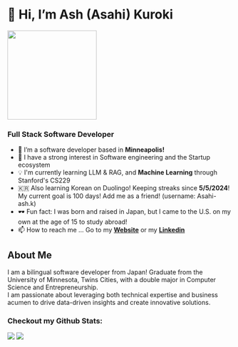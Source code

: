 # 👋 Hi, I’m Ash (Asahi) Kuroki

<img src="https://ash-kuroki.dev/images/asahi-headshot.webp" width=200/>

### Full Stack Software Developer

- 🌱 I’m a software developer based in __Minneapolis!__
- 👀 I have a strong interest in Software engineering and the Startup ecosystem
- 💡 I'm currently learning LLM & RAG, and __Machine Learning__ through Stanford's CS229
- 🇰🇷 Also learning Korean on Duolingo! Keeping streaks since __5/5/2024__! My current goal is 100 days! Add me as a friend! (username: Asahi-ash.k)
- 🕶️ Fun fact: I was born and raised in Japan, but I came to the U.S. on my own at the age of 15 to study abroad! 
- 📫 How to reach me ... 
Go to my <a href="https://asahikuroki.com/"><b>Website</b></a> or my <a href="https://www.linkedin.com/in/asahi-kuroki/"><b>Linkedin</b></a>
## About Me
I am a bilingual software developer from Japan! Graduate from the University of Minnesota, Twins Cities, with a double major in Computer Science and Entrepreneurship. </br>
I am passionate about leveraging both technical expertise and business acumen to drive data-driven insights and create innovative solutions.

### Checkout my Github Stats:
<img src="https://github-readme-stats.vercel.app/api?username=kurokiasahi222"/>
<img src="https://github-readme-stats.vercel.app/api/top-langs/?username=kurokiasahi222"/>

<!---
kurokiasahi222/kurokiasahi222 is a ✨ special ✨ repository because its `README.md` (this file) appears on your GitHub profile.
You can click the Preview link to take a look at your changes.
--->

